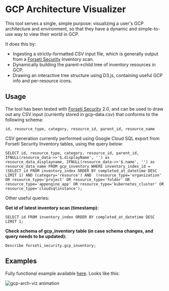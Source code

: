 # GCP Architecture Visualizer

This tool serves a single, simple purpose: visualizing a user's GCP architecture and environment, so that they have a dynamic and simple-to-use way to view their world in GCP.

It does this by:

* Ingesting a strictly-formatted CSV input file, which is generally output from a [Forseti Security](http://forsetisecurity.org) Inventory scan.
* Dynamically building the parent->child tree of inventory resources in GCP.
* Drawing an interactive tree structure using D3.js, containing useful GCP info and per-resource icons.


## Usage

The tool has been tested with [Forseti Security](http://forsetisecurity.org) 2.0, and can be used to draw out any CSV input (currently stored in gcp-data.csv) that conforms to the following schema:

```
id, resource_type, category, resource_id, parent_id, resource_name
```

CSV generation currently performed using Google Cloud SQL export from Forseti Security Inventory tables, using the query below:

```
SELECT id, resource_type, category, resource_id, parent_id, IFNULL(resource_data->>'$.displayName', '') as resource_data_displayname, IFNULL(resource_data->>'$.name', '') as resource_data_name FROM gcp_inventory WHERE inventory_index_id = (SELECT id FROM inventory_index ORDER BY completed_at_datetime DESC LIMIT 1) AND (category='resource') AND  (resource_type='organization' OR resource_type='project' OR resource_type='folder' OR resource_type='appengine_app' OR resource_type='kubernetes_cluster' OR resource_type='cloudsqlinstance');
```

Other useful queries:

__Get id of latest inventory scan (timestamp):__
```
SELECT id FROM inventory_index ORDER BY completed_at_datetime DESC LIMIT 1;
```

__Check schema of gcp_inventory table (in case schema changes, and query needs to be updated):__
```
Describe forseti_security.gcp_inventory;
```

## Examples

Fully functional example available [here](https://storage.googleapis.com/strike3-gcp-arch-viz/gcp-arch-viz.html). Looks like this:

![gcp-arch-viz animation](https://storage.googleapis.com/strike3-gcp-arch-viz/gcp-arch-viz.gif)
